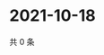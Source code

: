 # 2021-10-18

共 0 条

<!-- BEGIN WEIBO -->
<!-- 最后更新时间 Mon Oct 18 2021 13:00:42 GMT+0800 (China Standard Time) -->

<!-- END WEIBO -->
